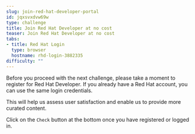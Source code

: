 ```yaml
---
slug: join-red-hat-developer-portal
id: jqxsvxdvw69w
type: challenge
title: Join Red Hat Developer at no cost
teaser: Join Red Hat Developer at no cost
tabs:
- title: Red Hat Login
  type: browser
  hostname: rhd-login-3882335
difficulty: ""
---
```

Before you proceed with the next challenge, please take a moment to register for Red Hat Developer. If you already have a Red Hat account, you can use the same login credentials.

This will help us assess user satisfaction and enable us to provide more curated content.

Click on the `Check` button at the bottom once you have registered or logged in.

